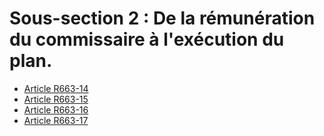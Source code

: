 # Sous-section 2 : De la rémunération du commissaire à l'exécution du plan.

- [Article R663-14](article-r663-14.md)
- [Article R663-15](article-r663-15.md)
- [Article R663-16](article-r663-16.md)
- [Article R663-17](article-r663-17.md)
